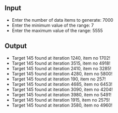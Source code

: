 ## Input

- Enter the number of data items to generate: 7000
- Enter the minimum value of the range: 7
- Enter the maximum value of the range: 5555

## Output
- Target 145 found at iteration 1240, item no 1702!
- Target 145 found at iteration 3515, item no 4918!
- Target 145 found at iteration 2410, item no 3285!
- Target 145 found at iteration 4280, item no 5800!
- Target 145 found at iteration 190, item no 257!
- Target 145 found at iteration 4685, item no 6453!
- Target 145 found at iteration 3090, item no 4204!
- Target 145 found at iteration 3980, item no 5491!
- Target 145 found at iteration 1915, item no 2575!
- Target 145 found at iteration 3580, item no 4960!
